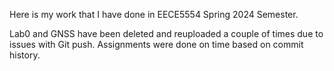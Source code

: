Here is my work that I have done in EECE5554 Spring 2024 Semester.

Lab0 and GNSS have been deleted and reuploaded a couple of times due to issues with Git push. Assignments were done on time based on commit history. 
